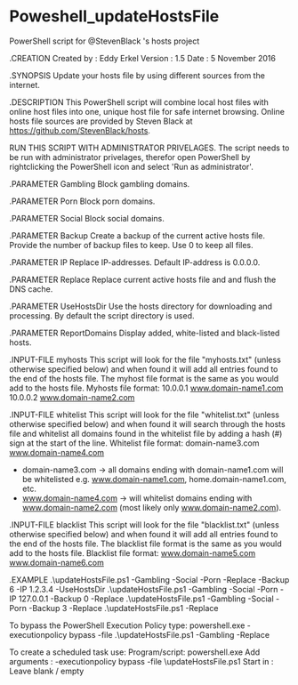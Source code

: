 # Poweshell_updateHostsFile
PowerShell script for @StevenBlack 's hosts project

.CREATION
Created by : Eddy Erkel
Version    : 1.5
Date       : 5 November 2016   

.SYNOPSIS
Update your hosts file by using different sources from the internet.

.DESCRIPTION
This PowerShell script will combine local host files with online host files into one, unique host file for safe internet browsing.
Online hosts file sources are provided by Steven Black at https://github.com/StevenBlack/hosts.

RUN THIS SCRIPT WITH ADMINISTRATOR PRIVELAGES.
The script needs to be run with administrator privelages, therefor open PowerShell by rightclicking the PowerShell icon and select 'Run as administrator'.
	
.PARAMETER Gambling
Block gambling domains. 

.PARAMETER Porn
Block porn domains.

.PARAMETER Social
Block social domains.

.PARAMETER Backup
Create a backup of the current active hosts file. 
Provide the number of backup files to keep. Use 0 to keep all files.

.PARAMETER IP
Replace IP-addresses. Default IP-address is 0.0.0.0.

.PARAMETER Replace
Replace current active hosts file and and flush the DNS cache.

.PARAMETER UseHostsDir
Use the hosts directory for downloading and processing. By default the script directory is used.

.PARAMETER ReportDomains
Display added, white-listed and black-listed hosts.

.INPUT-FILE myhosts
This script will look for the file "myhosts.txt" (unless otherwise specified below) and when found it will add all entries found to the end of the hosts file.
The myhost file format is the same as you would add to the hosts file.
Myhosts file format: 
10.0.0.1 www.domain-name1.com
10.0.0.2 www.domain-name2.com

.INPUT-FILE whitelist
This script will look for the file "whitelist.txt" (unless otherwise specified below) and when found it will search through the hosts file and
whitelist all domains found in the whitelist file by adding a hash (#) sign at the start of the line.
Whitelist file format: 
domain-name3.com
www.domain-name4.com

* domain-name3.com -> all domains ending with domain-name1.com will be whitelisted e.g. www.domain-name1.com, home.domain-name1.com, etc.
* www.domain-name4.com -> will whitelist domains ending with www.domain-name2.com (most likely only www.domain-name2.com).

.INPUT-FILE blacklist
This script will look for the file "blacklist.txt" (unless otherwise specified below) and when found it will add all entries found to the end of the hosts file.
The blacklist file format is the same as you would add to the hosts file.
Blacklist file format: 
www.domain-name5.com
www.domain-name6.com

.EXAMPLE
.\updateHostsFile.ps1 -Gambling -Social -Porn -Replace -Backup 6 -IP 1.2.3.4 -UseHostsDir
.\updateHostsFile.ps1 -Gambling -Social -Porn -IP 127.0.0.1 -Backup 0 -Replace
.\updateHostsFile.ps1 -Gambling -Social -Porn -Backup 3 -Replace
.\updateHostsFile.ps1 -Replace

To bypass the PowerShell Execution Policy type:
powershell.exe -executionpolicy bypass -file .\updateHostsFile.ps1 -Gambling -Replace

To create a scheduled task use:
Program/script: powershell.exe
Add arguments : -executionpolicy bypass -file <Path-to-script>\updateHostsFile.ps1 
Start in	  : Leave blank / empty

